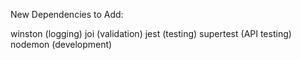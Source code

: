 New Dependencies to Add:

winston (logging)
joi (validation)
jest (testing)
supertest (API testing)
nodemon (development)